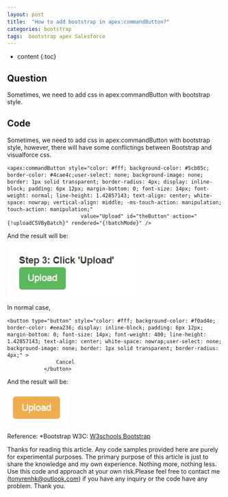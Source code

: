```yaml
---
layout: post
title:  "How to add bootstrap in apex:commandButton?"
categories: bootstrap
tags:  bootstrap apex Salesforce
---
```

* content
{:toc}


## Question

Sometimes, we need to add css in apex:commandButton with bootstrap style.






## Code

Sometimes, we need to add css in apex:commandButton with bootstrap style, however, there will have some conflictings between Bootstrap and visualforce css.

```
<apex:commandButton style="color: #fff; background-color: #5cb85c; border-color: #4cae4c;user-select: none; background-image: none; border: 1px solid transparent; border-radius: 4px; display: inline-block; padding: 6px 12px; margin-bottom: 0; font-size: 14px; font-weight: normal; line-height: 1.42857143; text-align: center; white-space: nowrap; vertical-align: middle; -ms-touch-action: manipulation; touch-action: manipulation;" 
                        value="Upload" id="theButton" action="{!uploadCSVByBatch}" rendered="{!batchMode}" />  
```
And the result will be:

![alt tag](https://raw.githubusercontent.com/TonyRenHK/TonyRen/master/Image/Blog/2017-03-06-How-to-add-bootstrap-in-apex-commandButton.JPG)

In normal case,


```
<button type="button" style="color: #fff; background-color: #f0ad4e; border-color: #eea236; display: inline-block; padding: 6px 12px; margin-bottom: 0; font-size: 14px; font-weight: 400; line-height: 1.42857143; text-align: center; white-space: nowrap;user-select: none; background-image: none; border: 1px solid transparent; border-radius: 4px;" > 
                Cancel 
            </button> 
```
And the result will be:

![alt tag](https://raw.githubusercontent.com/TonyRenHK/TonyRen/master/Image/Blog/2017-03-06-How-to-add-bootstrap-in-apex-commandButton2.JPG)





Reference:
  *Bootstrap W3C: [W3schools Bootstrap](https://www.w3schools.com/bootstrap/)
  

Thanks for reading this article. Any code samples provided here are purely for experimental purposes. The primary purpose of this article is just to share the knowledge and my own experience. Nothing more, nothing less. Use this code and approach at your own risk.Please feel free to contact me (tonyrenhk@outlook.com) if you have any inquiry or the code have any problem. Thank you.
